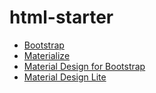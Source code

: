 # html-starter

- [Bootstrap](https://getbootstrap.com)
- [Materialize](https://materializecss.com)
- [Material Design for Bootstrap](https://mdbootstrap.com)
- [Material Design Lite](https://getmdl.io)
